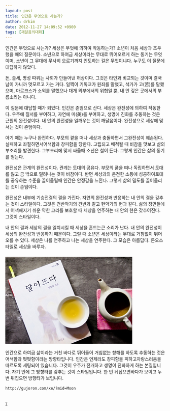 ```yaml
---
layout: post
title: 인간은 무엇으로 사는가?
author: drkim
date: 2012-11-27 14:09:52 +0900
tags: [깨달음의대화]
---
```

 인간은 무엇으로 사는가? 세상은 무엇에 의하여 작동하는가? 소년이 처음 세상과 조우했을 때의 질문이다. 소년으로 하여금 세상이라는 무대로 뛰어오르게 하는 동기는 무엇이며, 소년이 그 무대에 무사히 오르기까지 인도하는 길은 무엇이냐다. 누구도 이 질문에 대답하지 않았다. 

 돈, 출세, 명성 따위는 사회가 만들어낸 허상이다. 그것은 타인과 비교되는 것이며 결국 남이 가니까 멋모르고 가는 거다. 일찍이 기독교가 원죄를 말했고, 석가가 고(苦)를 말했으며, 마르크스가 소외를 말했으나 대개 외부에서의 위협일 뿐, 내 안 깊은 곳에서의 부름소리는 아니다. 

 이 질문에 대답할 때가 되었다. 인간은 존엄으로 산다. 세상은 완전성에 의하여 작동한다. 우주에 질서를 부여하고, 자연에 미(美)를 부여하고, 생명에 진화를 추동하는 것은 근원의 완전성이다. 내 안의 완전성을 일깨우는 것이 깨달음이다. 완전성으로 세상에 맞서는 것이 존엄이다. 

 아기 때는 누구나 완전하다. 부모의 곁을 떠나 세상과 충돌하면서 그완전성이 훼손된다.실패하고 좌절하면서어색함과 창피함을 당한다. 고립되고 배척될 때 비참을 맛보고 삶의 부조리를 발견한다. 그부조리에 맞서 싸울때 소년은 철이 든다. 그렇게 인간은 삶의 동기를 얻는다. 

 완전성은 관계의 완전성이다. 관계는 토대의 공유다. 부모의 품을 떠나 독립하면서 토대를 잃고 금 밖으로 밀려나는 것이 비참이다. 반면 세상과의 온전한 소통에 성공하여토대를 공유하는 수준을 끌어올릴때 인간은 안정감을 느낀다. 그렇게 삶의 밀도를 끌어올리는 것이 존엄이다. 

 완전성은 내부에 기승전결의 결을 가진다. 자연의 완전성과 반응하는 내 안의 결을 갖추는 것이 스타일이다. 그것은 건반악기의 건반과 같고 현악기의 현과 같다. 삶의 장면들에서 어색해지기 쉬운 약한 고리를 보호할 때 세상을 연주하는 내 안의 현은 갖추어진다. 그것이 스타일이다. 

 내 안의 결과 세상의 결을 일치시킬 때 세상을 흔드는큰 소리가 난다. 내 안의 완전성이 세상의 완전성과 반응하기 때문이다. 그럴 때 소년은 세상이라는 무대로 거침없이 뛰어오를 수 있다. 세상은 나를 연주하고 나는 세상을 연주한다. 그 모습은 아름답다. 돈오스타일로 세상을 바루자. 





 ###


  





  ![](/files/attach/images/198/187/283/345678.jpg) 
  
  
   인간으로 하여금 삶이라는 거친 바다로 뛰어들어 거침없는 항해를 하도록 추동하는 것은어색함과 떳떳함이라는 방향타입니다. 인간은 언제라도 창피함을 피하고자랑스러움을 따르도록 세팅되어 있습니다. 그것이 우주가 전개하고 생명이 진화하게 하는 본질입니다. 자기 안에 그 방향타를 갖추는 것이 스타일입니다. 한 번 뒤집으면바다가 보이고 두 번 뒤집으면 방향타가 보입니다. 
  
  
  
  
  
  
  
  
  
  
  
    http://gujoron.com/xe/?mid=Moon 
  
  
    ∑ 
  
  
  
  
  
  
  
  
  
  
  
  
  
  
  
